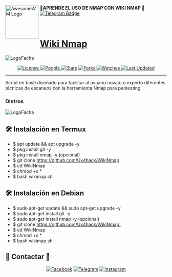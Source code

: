 <a href="https://github.com/"><img alt="AwesomeWM Logo" height="105" align = "left" src="https://github.com/Ux4hack/WikiNmap/blob/main/.logo.png"></a>
<b>🔰APRENDE EL USO DE NMAP CON WIKI NMAP 🔰</b>
[![Telegram Badge](https://img.shields.io/badge/-Ux4hack-32C803?style=for-the-badge&logo=telegram&logoColor=black&link=https://t.me/Ux4hack)](https://t.me/Ux4hack)
  <p>&nbsp; </p>

<p align="center">
  <h1><a href="https://github.com/Ux4hack/WikiNmap">Wiki Nmap</a></h1>
</p>

![LogoFacha](https://github.com/Ux4hack/WikiNmap/blob/main/.2logo.png)

<p align="center">
<a href="https://github.com/Ux4hack/WikiNmap/blob/main/LICENSE">
<img alt="License" src="https://img.shields.io/github/license/Ux4hack/WikiNmap?style=flat&color=eee&label="> </a>

<a href="https://github.com/Ux4hack/WikiNmap/graphs/contributors">
<img alt="People" src="https://img.shields.io/github/contributors/Ux4hack/WikiNmap?style=flat&color=ffaaf2&label=People"> </a>

<a href="https://github.com/Ux4hack/WikiNmap/stargazers">
<img alt="Stars" src="https://img.shields.io/github/stars/Ux4hack/WikiNmap?style=flat&color=98c379&label=Stars"></a>

<a href="https://github.com/Ux4hack/WikiNmap/network/members">
<img alt="Forks" src="https://img.shields.io/github/forks/Ux4hack/WikiNmap?style=flat&color=66a8e0&label=Forks"> </a>

<a href="https://github.com/Ux4hack/WikiNmap/watchers">
<img alt="Watches" src="https://img.shields.io/github/watchers/Ux4hack/WikiNmap?style=flat&color=f5d08b&label=Watches"> </a>

<a href="https://github.com/Ux4hack/WikiNmap/pulse">
<img alt="Last Updated" src="https://img.shields.io/github/last-commit/Ux4hack/WikiNmap?style=flat&color=e06c75&label="> </a>

---

Script en bash diseñado para facilitar al usuario novato o experto diferentes técnicas de escaneos con la herramienta Nmap para pentesting

</p>

### Distros

![LogoFacha](https://github.com/Ux4hack/WikiNmap/blob/main/.3logo.png)

## 🛠️ Instalación en Termux

* $ apt update && apt upgrade -y
* $ pkg install git -y
* $ pkg install nmap -y (opcional)
* $ git clone https://github.com/Ux4hack/WikiNmap
* $ cd WikiNmap
* $ chmod +x *
* $ bash wikimap.sh

## 🛠️ Instalación en Debian

* $ sudo apt-get update && sudo apt-get upgrade -y
* $ sudo apt-get install git -y
* $ sudo apt-get install nmap -y (opcional)
* $ git clone https://github.com/Ux4hack/WikiNmap`
* $ cd WikiNmap
* $ chmod +x *
* $ bash wikimap.sh

## 🚀 Contactar 🚀

<p align="center">
<a href="https://www.facebook.com/Er4NotFound?mibextid=ZbWKwL)"><img title="Facebook" src="https://img.shields.io/badge/Facebook-black?style=for-the-badge&logo=facebook"></a>
<a href="https://t.me/Ux4hack"><img title="Telegram" src="https://img.shields.io/badge/Telegram-black?style=for-the-badge&logo=Telegram"></a>
<a href="https://instagram.com/erasmogalvez_404?igshid=NGExMmI2YTkyZg=="><img title="Instagram" src="https://img.shields.io/badge/INSTAGRAM-black?style=for-the-badge&logo=instagram"></a>

